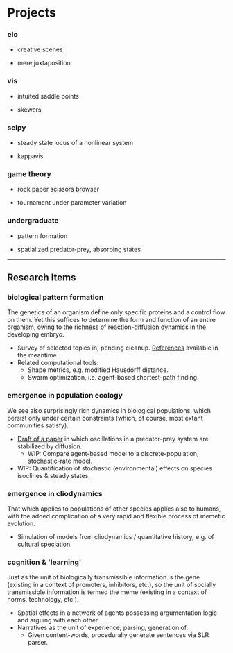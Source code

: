 # Projects

### elo

* creative scenes

* mere juxtaposition

### vis

* intuited saddle points

* skewers

### scipy

* steady state locus of a nonlinear system

* kappavis

### game theory

* rock paper scissors browser

* tournament under parameter variation

### undergraduate

* pattern formation

* spatialized predator-prey, absorbing states

---

## Research Items
    
<h3>biological pattern formation</h3>
<p>The genetics of an organism define only specific proteins and a control flow on them. Yet this suffices to determine the form and function of an entire organism, owing to the richness of reaction-diffusion dynamics in the developing embryo.</p>
<ul>
    <li>Survey of selected topics in, pending cleanup. <a href="./research/Pattern Formation Refs.pdf">References</a> available in the meantime.</li>
    <li>Related computational tools:
        <ul>
        <li>Shape metrics, e.g. modified Hausdorff distance.</li>
        <li>Swarm optimization, i.e. agent-based shortest-path finding.</li>
        </ul>
    </li>
</ul>
    
<h3>emergence in population ecology</h3>
<p>We see also surprisingly rich dynamics in biological populations, which persist only under certain constraints (which, of course, most extant communities satisfy).</p>
<ul>
    <li><a href="./research/honcap.pdf">Draft of a paper</a> in which oscillations in a predator-prey system are stabilized by diffusion.
        <ul>
            <li>WIP: Compare agent-based model to a discrete-population, stochastic-rate model.</li>
        </ul>
    </li>
    <li>WIP: Quantification of stochastic (environmental) effects on species isoclines & steady states.</li>
</ul>
    
<h3>emergence in cliodynamics</h3>
<p>That which applies to populations of other species applies also to humans, with the added complication of a very rapid and flexible process of memetic evolution.</p>
<ul>
    <li>Simulation of models from cliodynamics / quantitative history, e.g. of cultural speciation.</li>
</ul>
    
<h3>cognition & 'learning'</h3>
<p>Just as the unit of biologically transmissible information is the gene (existing in a context of promoters, inhibitors, etc.), so the unit of socially transmissible information is termed the meme (existing in a context of norms, technology, etc.).</p>
<ul>
    <li>Spatial effects in a network of agents possessing argumentation logic and arguing with each other.</li>
    <li>Narratives as the unit of experience; parsing, generation of.
        <ul>
            <li>Given content-words, procedurally generate sentences via SLR parser.</li>
        </ul>
    </li>
</ul>
